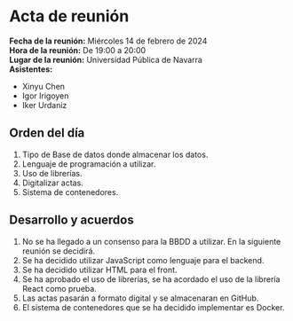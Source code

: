 # Acta de reunión
**Fecha de la reunión:** Miércoles 14 de febrero de 2024  
**Hora de la reunión:** De 19:00 a 20:00  
**Lugar de la reunión:** Universidad Pública de Navarra  
**Asistentes:**
- Xinyu Chen
- Igor Irigoyen
- Iker Urdaniz
## Orden del día
1. Tipo de Base de datos donde almacenar los datos.
2. Lenguaje de programación a utilizar.
3. Uso de librerías.
4. Digitalizar actas.
5. Sistema de contenedores.


## Desarrollo y acuerdos
1. No se ha llegado a un consenso para la BBDD a utilizar. En la siguiente reunión se decidirá.
2. Se ha decidido utilizar JavaScript como lenguaje para el backend.
3. Se ha decidido utilizar HTML para el front.
4. Se ha aprobado el uso de librerías, se ha acordado el uso de la librería React como prueba.
5. Las actas pasarán a formato digital y se almacenaran en GitHub.
6. El sistema de contenedores que se ha decidido implementar es Docker.
